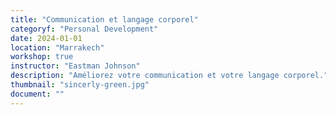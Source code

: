 ```yaml
---
title: "Communication et langage corporel"
categoryf: "Personal Development"
date: 2024-01-01
location: "Marrakech"
workshop: true
instructor: "Eastman Johnson"
description: "Améliorez votre communication et votre langage corporel."
thumbnail: "sincerly-green.jpg"
document: ""
---
```

